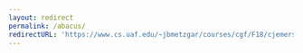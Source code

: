 ```yaml
---
layout: redirect
permalink: /abacus/
redirectURL: 'https://www.cs.uaf.edu/~jbmetzgar/courses/cgf/F18/cjemerson/homework6.html'
---
```

